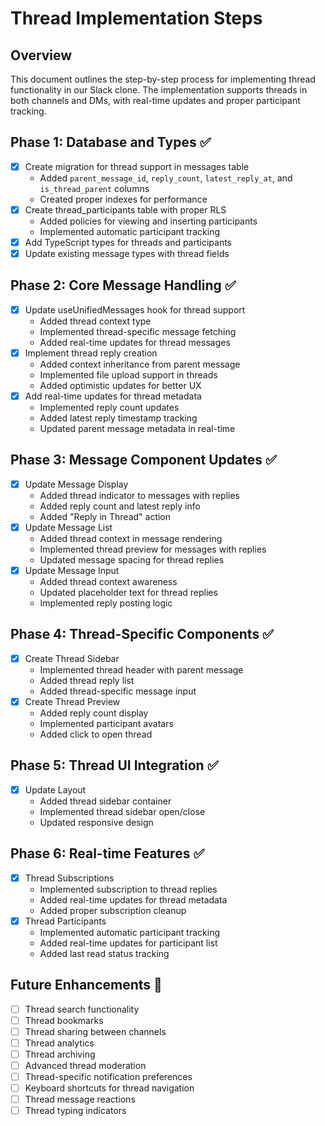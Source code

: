 # Thread Implementation Steps

## Overview
This document outlines the step-by-step process for implementing thread functionality in our Slack clone. The implementation supports threads in both channels and DMs, with real-time updates and proper participant tracking.

## Phase 1: Database and Types ✅
- [x] Create migration for thread support in messages table
  - Added `parent_message_id`, `reply_count`, `latest_reply_at`, and `is_thread_parent` columns
  - Created proper indexes for performance
- [x] Create thread_participants table with proper RLS
  - Added policies for viewing and inserting participants
  - Implemented automatic participant tracking
- [x] Add TypeScript types for threads and participants
- [x] Update existing message types with thread fields

## Phase 2: Core Message Handling ✅
- [x] Update useUnifiedMessages hook for thread support
  - Added thread context type
  - Implemented thread-specific message fetching
  - Added real-time updates for thread messages
- [x] Implement thread reply creation
  - Added context inheritance from parent message
  - Implemented file upload support in threads
  - Added optimistic updates for better UX
- [x] Add real-time updates for thread metadata
  - Implemented reply count updates
  - Added latest reply timestamp tracking
  - Updated parent message metadata in real-time

## Phase 3: Message Component Updates ✅
- [x] Update Message Display
  - Added thread indicator to messages with replies
  - Added reply count and latest reply info
  - Added "Reply in Thread" action
- [x] Update Message List
  - Added thread context in message rendering
  - Implemented thread preview for messages with replies
  - Updated message spacing for thread replies
- [x] Update Message Input
  - Added thread context awareness
  - Updated placeholder text for thread replies
  - Implemented reply posting logic

## Phase 4: Thread-Specific Components ✅
- [x] Create Thread Sidebar
  - Implemented thread header with parent message
  - Added thread reply list
  - Added thread-specific message input
- [x] Create Thread Preview
  - Added reply count display
  - Implemented participant avatars
  - Added click to open thread

## Phase 5: Thread UI Integration ✅
- [x] Update Layout
  - Added thread sidebar container
  - Implemented thread sidebar open/close
  - Updated responsive design

## Phase 6: Real-time Features ✅
- [x] Thread Subscriptions
  - Implemented subscription to thread replies
  - Added real-time updates for thread metadata
  - Added proper subscription cleanup
- [x] Thread Participants
  - Implemented automatic participant tracking
  - Added real-time updates for participant list
  - Added last read status tracking

## Future Enhancements 🔄
- [ ] Thread search functionality
- [ ] Thread bookmarks
- [ ] Thread sharing between channels
- [ ] Thread analytics
- [ ] Thread archiving
- [ ] Advanced thread moderation
- [ ] Thread-specific notification preferences
- [ ] Keyboard shortcuts for thread navigation
- [ ] Thread message reactions
- [ ] Thread typing indicators 